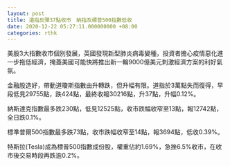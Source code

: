 ```yaml
---
layout: post
title: 道指反彈37點收市　納指及標普500指數低收
date: 2020-12-22 05:27:11.000000000 +08:00
categories: rthk
---
```


美股3大指數收市個別發展，英國發現新型肺炎病毒變種，投資者擔心疫情惡化進一步拖低經濟，掩蓋美國可能快將推出新一輪9000億美元刺激經濟方案的利好氣氛。

金融股造好，帶動道瓊斯指數由升轉跌，但升幅有限。道指於3萬點失而復得，早段低見29755點，跌424點，最終收報30216點，升37點，升幅0.12%。

納斯達克指數最多跌230點，低見12525點，收市跌幅收窄至13點，報12742點，全日跌0.1%。

標準普爾500指數最多跌73點，收市跌幅收窄至14點，報3694點，低收0.39%。

特斯拉(Tesla)成為標普500指數成份股，權重佔約1.69%，急挫6.5%收市，在收市後交易時段再跌逾0.2%。

